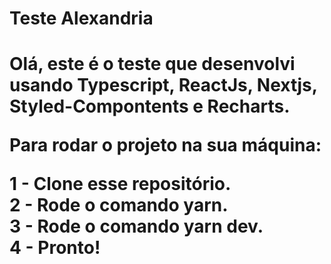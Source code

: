 <h1>Teste Alexandria<h1/>

<p>Olá, este é o teste que desenvolvi usando Typescript, ReactJs, Nextjs, Styled-Compontents e Recharts.<p/>

Para rodar o projeto na sua máquina:

1 - Clone esse repositório.
<br/>
2 - Rode o comando yarn.
<br/>
3 - Rode o comando yarn dev.
<br/>
4 - Pronto!
